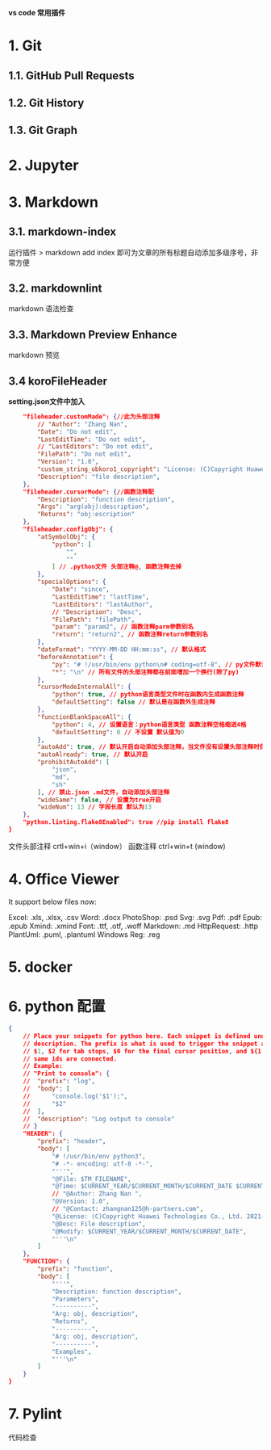 **vs code 常用插件**

# 1. Git

## 1.1. GitHub Pull Requests

## 1.2. Git History

## 1.3. Git Graph

# 2. Jupyter

# 3. Markdown

## 3.1. markdown-index
运行插件 > markdown add index 即可为文章的所有标题自动添加多级序号，非常方便

## 3.2. markdownlint
markdown 语法检查

## 3.3. Markdown Preview Enhance
markdown 预览

## 3.4  koroFileHeader
**setting.json文件中加入**
```json
    "fileheader.customMade": {//此为头部注释
        // "Author": "Zhang Nan",
        "Date": "Do not edit",
        "LastEditTime": "Do not edit",
        // "LastEditors": "Do not edit",
        "FilePath": "Do not edit",
        "Version": "1.0",
        "custom_string_obkoro1_copyright": "License: (C)Copyright Huawei Technologies Co., Ltd. ${now_year}.\n        All rights reserved", // 版权声明 保留所有权利 自动替换年份
        "Description": "file description",
    },
    "fileheader.cursorMode": {//函数注释配
        "Description": "function description",
        "Args": "arg(obj):description",
        "Returns": "obj:escription"
    },
    "fileheader.configObj": {
        "atSymbolObj": {
            "python": [
                "",
                ""
            ] // .python文件 头部注释@, 函数注释去掉
        },
        "specialOptions": {
            "Date": "since",
            "LastEditTime": "lastTime",
            "LastEditors": "lastAuthor",
            // "Description": "Desc",
            "FilePath": "filePath",
            "param": "param2", // 函数注释parm参数别名
            "return": "return2", // 函数注释return参数别名
        },
        "dateFormat": "YYYY-MM-DD HH:mm:ss", // 默认格式
        "beforeAnnotation": {
            "py": "# !/usr/bin/env python\n# coding=utf-8", // py文件默认，可修改
            "*": "\n" // 所有文件的头部注释都在前面增加一个换行(除了py)
        },
        "cursorModeInternalAll": {
            "python": true, // python语言类型文件时在函数内生成函数注释
            "defaultSetting": false // 默认是在函数外生成注释
        },
        "functionBlankSpaceAll": {
            "python": 4, // 设置语言：python语言类型 函数注释空格缩进4格
            "defaultSetting": 0 // 不设置 默认值为0
        },
        "autoAdd": true, // 默认开启自动添加头部注释，当文件没有设置头部注释时保存会自动添加
        "autoAlready": true, // 默认开启
        "prohibitAutoAdd": [
            "json",
            "md",
            "sh"
        ], // 禁止.json .md文件，自动添加头部注释
        "wideSame": false, // 设置为true开启
        "wideNum": 13 // 字段长度 默认为13
    },
    "python.linting.flake8Enabled": true //pip install flake8
}
```
文件头部注释
crtl+win+i（window）
函数注释
ctrl+win+t (window)

# 4. Office Viewer

It support below files now:

Excel: .xls, .xlsx, .csv
Word: .docx
PhotoShop: .psd
Svg: .svg
Pdf: .pdf
Epub: .epub
Xmind: .xmind
Font: .ttf, .otf, .woff
Markdown: .md
HttpRequest: .http
PlantUml: .puml, .plantuml
Windows Reg: .reg

# 5. docker

# 6. python 配置
```json
{
	// Place your snippets for python here. Each snippet is defined under a snippet name and has a prefix, body and 
	// description. The prefix is what is used to trigger the snippet and the body will be expanded and inserted. Possible variables are:
	// $1, $2 for tab stops, $0 for the final cursor position, and ${1:label}, ${2:another} for placeholders. Placeholders with the 
	// same ids are connected.
	// Example:
	// "Print to console": {
	// 	"prefix": "log",
	// 	"body": [
	// 		"console.log('$1');",
	// 		"$2"
	// 	],
	// 	"description": "Log output to console"
	// }
	"HEADER": {
		"prefix": "header",
		"body": [
			"# !/usr/bin/env python3",
			"# -*- encoding: utf-8 -*-",
			"'''",
			"@File: $TM_FILENAME",
			"@Time: $CURRENT_YEAR/$CURRENT_MONTH/$CURRENT_DATE $CURRENT_HOUR:$CURRENT_MINUTE:$CURRENT_SECOND",
			// "@Author: Zhang Nan ",
			"@Version: 1.0",
			// "@Contact: zhangnan125@h-partners.com",
			"@License: (C)Copyright Huawei Technologies Co., Ltd. 2021-2022.\n         All rights reserved.",
			"@Desc: File description",
			"@Modify: $CURRENT_YEAR/$CURRENT_MONTH/$CURRENT_DATE",
			"'''\n"
		]
	},
	"FUNCTION": {
		"prefix": "function",
		"body": [
			"'''",
			"Description: function description",
			"Parameters",
			"----------",
			"Arg: obj, description",
			"Returns",
			"----------",
			"Arg: obj, description",
			"----------",
			"Examples",
			"'''\n"
		]
	}
}
```
# 7. Pylint
代码检查
